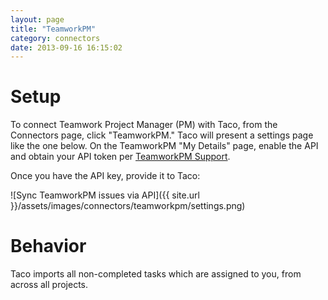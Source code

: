 ```yaml
---
layout: page
title: "TeamworkPM"
category: connectors
date: 2013-09-16 16:15:02
---
```


# Setup

To connect Teamwork Project Manager (PM) with Taco, from the Connectors
page, click "TeamworkPM." Taco will present a settings page like the one
below. On the TeamworkPM "My Details" page, enable the API and obtain
your API token per [TeamworkPM Support](http://developer.teamworkpm.net/enabletheapiandgetyourkey).

Once you have the API key, provide it to Taco:

![Sync TeamworkPM issues via API]({{ site.url }}/assets/images/connectors/teamworkpm/settings.png)


# Behavior

Taco imports all non-completed tasks which are assigned to you, from across all projects.
